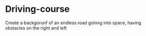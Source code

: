 # Driving-course
Create a backgorunf of an endless road goinng into space, having obstacles on the right and left
